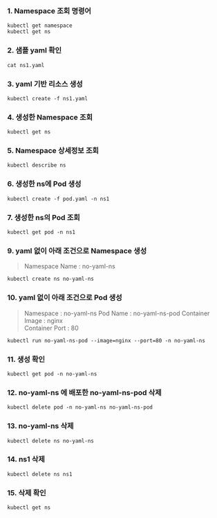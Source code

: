 
### 1. Namespace 조회 명령어
```
kubectl get namespace
kubectl get ns
```

### 2. 샘플 yaml 확인
```
cat ns1.yaml
```

### 3. yaml 기반 리소스 생성
```
kubectl create -f ns1.yaml
```

### 4. 생성한 Namespace 조회
```
kubectl get ns
```

### 5. Namespace 상세정보 조회
```
kubectl describe ns
```

### 6. 생성한 ns에 Pod 생성
```
kubectl create -f pod.yaml -n ns1
```

### 7. 생성한 ns의 Pod 조회
```
kubectl get pod -n ns1
```

### 9. yaml 없이 아래 조건으로 Namespace 생성
> Namespace Name : no-yaml-ns  
```
kubectl create ns no-yaml-ns
```
### 10. yaml 없이 아래 조건으로 Pod 생성
> Namespace : no-yaml-ns
> Pod Name : no-yaml-ns-pod 
> Container Image : nginx  
> Container Port : 80
```
kubectl run no-yaml-ns-pod --image=nginx --port=80 -n no-yaml-ns
```

### 11. 생성 확인
```
kubectl get pod -n no-yaml-ns
```

### 12. no-yaml-ns 에 배포한 no-yaml-ns-pod 삭제
```
kubectl delete pod -n no-yaml-ns no-yaml-ns-pod
```

### 13. no-yaml-ns 삭제
```
kubectl delete ns no-yaml-ns
```

### 14. ns1 삭제
```
kubectl delete ns ns1
```

### 15. 삭제 확인
```
kubectl get ns
```